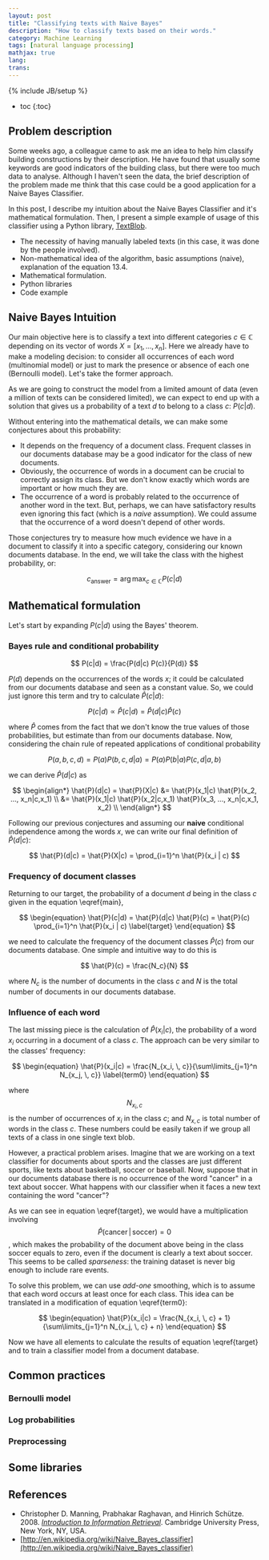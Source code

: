 ```yaml
---
layout: post
title: "Classifying texts with Naive Bayes"
description: "How to classify texts based on their words."
category: Machine Learning
tags: [natural language processing]
mathjax: true
lang: 
trans: 
---
```

{% include JB/setup %}

* toc
{:toc}

## Problem description

Some weeks ago, a colleague came to ask me an idea to help him classify building 
constructions by their description. 
He have found that usually some keywords are good indicators of the building class,
but there were too much data to analyse.
Although I haven't seen the data, the brief description of the problem made me think 
that this case could be a good application for a Naive Bayes Classifier.

In this post, I describe my intuition about the Naive Bayes Classifier and it's 
mathematical formulation. Then, I present a simple example of usage of this 
classifier using a Python library,
[TextBlob](https://textblob.readthedocs.org/en/latest/#).

* The necessity of having manually labeled texts (in this case, it was done by 
the people involved).
* Non-mathematical idea of the algorithm, basic assumptions (naive), explanation
of the equation 13.4.
* Mathematical formulation.
* Python libraries
* Code example

## Naive Bayes Intuition

Our main objective here is to classify a text into different categories 
$c \in \mathbb{C}$ depending on its vector of words $X = [x_1, ..., x_n]$.
Here we already have to make a modeling decision: to consider all occurrences
of each word (multinomial model) or just to mark the presence or absence of each 
one (Bernoulli model). Let's take the former approach. 

As we are going to construct the model from a limited amount of data (even 
a million of texts can be considered limited), we can expect to end up with 
a solution that gives us a probability of a text $d$ to belong to a class $c$:
$P(c|d)$.

Without entering into the mathematical details, we can make some conjectures
about this probability:

* It depends on the frequency of a document class. Frequent classes in our 
documents database may be a good indicator for the class of new documents.
* Obviously, the occurrence of words in a document can be crucial to
correctly assign its class. But we don't know exactly which words are 
important or how much they are.
* The occurrence of a word is probably related to the occurrence of another 
word in the text. But, perhaps, we can have satisfactory results even 
ignoring this fact (which is a *naive* assumption). We could assume that the
occurrence of a word doesn't depend of other words.

Those conjectures try to measure how much evidence we have in a document 
to classify it into a specific category, considering our known documents 
database. In the end, we will take the class with the highest probability,
or:

$$
c_{\mbox{answer}} = \arg \max_{c \in \mathbb{C}} P(c|d)
$$

## Mathematical formulation 

Let's start by expanding $P(c|d)$
using the Bayes' theorem.

### Bayes rule and conditional probability

$$
P(c|d) = \frac{P(d|c) P(c)}{P(d)}
$$

$P(d)$
depends on the occurrences of the words 
$x$; 
it could be calculated from our documents database and seen as a constant
value. So, we could just ignore this term and try to calculate 
$\hat{P}(c|d)$:

$$
\begin{equation}
P(c|d) \propto \hat{P}(c|d) = \hat{P}(d|c) \hat{P}(c)
\label{main}
\end{equation}
$$

where $\hat{P}$ comes from the fact that we don't know the true values
of those probabilities, but estimate than from our documents database.
Now, considering the chain rule of repeated applications of conditional
probability 

$$
P(a,b,c,d) = P(a) P(b,c,d|a) = P(a) P(b|a) P(c,d|a,b)
$$

we can derive 
$\hat{P}(d|c)$ as 

$$
\begin{align*}
\hat{P}(d|c) = \hat{P}(X|c) &= \hat{P}(x_1|c) \hat{P}(x_2, ..., x_n|c,x_1) \\
         &= \hat{P}(x_1|c) \hat{P}(x_2|c,x_1) \hat{P}(x_3, ..., x_n|c,x_1, x_2) \\
\end{align*}
$$

Following our previous conjectures and assuming our **naive** conditional 
independence among the words $x$, we can write our final definition
of $\hat{P}(d|c)$:

$$
\hat{P}(d|c) = \hat{P}(X|c) = \prod_{i=1}^n \hat{P}(x_i | c)
$$

### Frequency of document classes

Returning to our target, the probability of a document $d$ being in the 
class $c$ given in the equation \eqref{main}, 

$$
\begin{equation}
\hat{P}(c|d) = \hat{P}(d|c) \hat{P}(c) = \hat{P}(c) \prod_{i=1}^n \hat{P}(x_i | c)
\label{target}
\end{equation}
$$

we need to calculate the frequency of the document classes $\hat{P}(c)$ from our documents
database.
One simple and intuitive way to do this is 

$$
\hat{P}(c) = \frac{N_c}{N}
$$

where $N_c$ is the number of documents in the class $c$ and $N$ is the total number 
of documents in our documents database.

### Influence of each word

The last missing piece is the calculation of $\hat{P}(x_i | c)$,
the probability of a word $x_i$ occurring in a document of a class $c$.
The approach can be very similar to the classes' frequency:

$$
\begin{equation}
\hat{P}(x_i|c) = \frac{N_{x_i, \, c}}{\sum\limits_{j=1}^n N_{x_j, \, c}}
\label{term0}
\end{equation}
$$

where $$N_{x_i,c}$$ is the number of occurrences of $x_i$ in the class $c$; and
$N_{x,c}$ is total number of words in the class $c$.
These numbers could be easily taken if we group all texts of a class 
in one single text blob.

However, a practical problem arises.
Imagine that we are working on a text classifier for documents about sports and 
the classes are just different sports, like texts about basketball, soccer or 
baseball.
Now, suppose that in our documents database there is no occurrence of the word 
"cancer" in a text about soccer.
What happens with our classifier when it faces a new text containing the word 
"cancer"? 

As we can see in equation \eqref{target}, we would have a multiplication involving
$$\hat{P}(\mbox{cancer}\,|\,\mbox{soccer})=0$$, which makes the probability of the
document above being in the class soccer equals to zero, even if the document
is clearly a text about soccer. This seems to be called *sparseness*: the
training dataset is never big enough to include rare events.

To solve this problem, we can use *add-one* smoothing, which is to assume that each
word occurs at least once for each class. This idea can be translated in a modification
of equation \eqref{term0}:

$$
\begin{equation}
\hat{P}(x_i|c) = \frac{N_{x_i, \, c} + 1}{\sum\limits_{j=1}^n N_{x_j, \, c} + n}
\end{equation}
$$

Now we have all elements to calculate the results of equation \eqref{target}
and to train a classifier model from a document database.

## Common practices

### Bernoulli model 

### Log probabilities

### Preprocessing

## Some libraries 


## References

* Christopher D. Manning, Prabhakar Raghavan, and Hinrich Schütze. 2008.
[*Introduction to Information Retrieval*](http://nlp.stanford.edu/IR-book/).
Cambridge University Press, New York, NY, USA. 
* [http://en.wikipedia.org/wiki/Naive_Bayes_classifier](http://en.wikipedia.org/wiki/Naive_Bayes_classifier)
